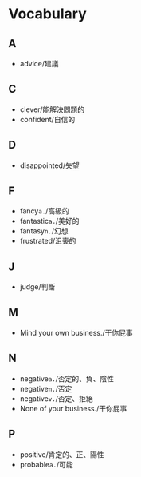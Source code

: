 # Vocabulary

## A

- advice/建議

<!-- ## B -->

## C

- clever/能解決問題的
- confident/自信的

## D

- disappointed/失望

<!-- ## E -->

## F

- fancy`a.`/高級的
- fantastic`a.`/美好的
- fantasy`n.`/幻想
- frustrated/沮喪的

<!-- ## G -->
<!-- ## H -->
<!-- ## I -->

## J

- judge/判斷

<!-- ## K -->
<!-- ## L -->

## M

- Mind your own business./干你屁事

## N

- negative`a.`/否定的、負、陰性
- negative`n.`/否定
- negative`v.`/否定、拒絕
- None of your business./干你屁事

<!-- ## O -->

## P

- positive/肯定的、正、陽性
- probable`a.`/可能

<!-- ## Q -->
<!-- ## R -->
<!-- ## S -->
<!-- ## T -->
<!-- ## U -->
<!-- ## V -->
<!-- ## W -->
<!-- ## X -->
<!-- ## Y -->
<!-- ## Z -->